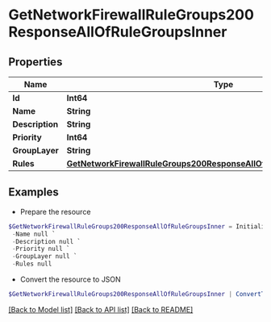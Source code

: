 # GetNetworkFirewallRuleGroups200ResponseAllOfRuleGroupsInner
## Properties

Name | Type | Description | Notes
------------ | ------------- | ------------- | -------------
**Id** | **Int64** |  | [optional] 
**Name** | **String** |  | [optional] 
**Description** | **String** |  | [optional] 
**Priority** | **Int64** |  | [optional] 
**GroupLayer** | **String** |  | [optional] 
**Rules** | [**GetNetworkFirewallRuleGroups200ResponseAllOfRuleGroupsInnerRulesInner[]**](GetNetworkFirewallRuleGroups200ResponseAllOfRuleGroupsInnerRulesInner.md) |  | [optional] 

## Examples

- Prepare the resource
```powershell
$GetNetworkFirewallRuleGroups200ResponseAllOfRuleGroupsInner = Initialize-PSOpenAPIToolsGetNetworkFirewallRuleGroups200ResponseAllOfRuleGroupsInner  -Id null `
 -Name null `
 -Description null `
 -Priority null `
 -GroupLayer null `
 -Rules null
```

- Convert the resource to JSON
```powershell
$GetNetworkFirewallRuleGroups200ResponseAllOfRuleGroupsInner | ConvertTo-JSON
```

[[Back to Model list]](../README.md#documentation-for-models) [[Back to API list]](../README.md#documentation-for-api-endpoints) [[Back to README]](../README.md)

